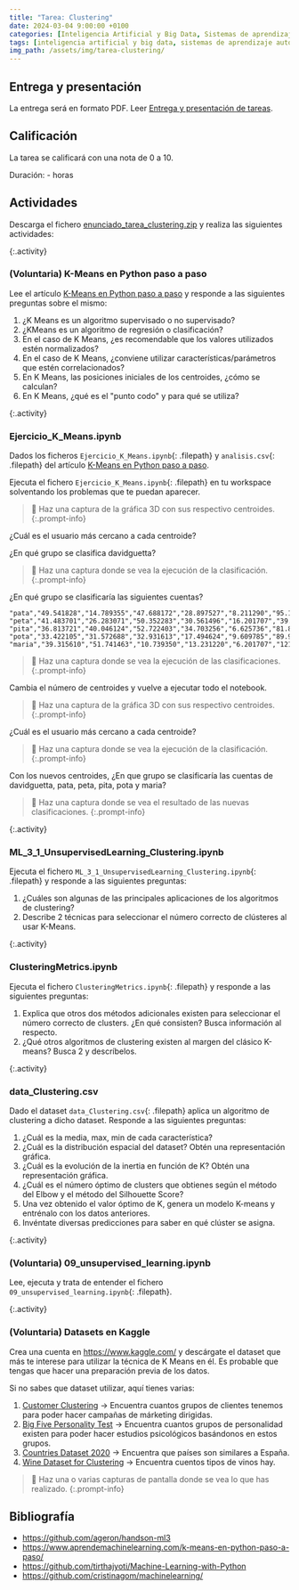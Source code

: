 ```yaml
---
title: "Tarea: Clustering"
date: 2024-03-04 9:00:00 +0100
categories: [Inteligencia Artificial y Big Data, Sistemas de aprendizaje automático]
tags: [inteligencia artificial y big data, sistemas de aprendizaje automático]
img_path: /assets/img/tarea-clustering/
---
```


## Entrega y presentación

La entrega será en formato PDF. Leer [Entrega y presentación de tareas](/posts/entrega-presentacion-tareas/).

## Calificación

La tarea se calificará con una nota de 0 a 10.

Duración: - horas

## Actividades

Descarga el fichero [enunciado_tarea_clustering.zip](/assets/img/tarea-clustering/enunciado_tarea_clustering.zip) y realiza las siguientes actividades:

{:.activity}
### (Voluntaria) K-Means en Python paso a paso

Lee el artículo [K-Means en Python paso a paso](https://www.aprendemachinelearning.com/k-means-en-python-paso-a-paso/) y responde a las siguientes preguntas sobre el mismo:

1. ¿K Means es un algoritmo supervisado o no supervisado?
1. ¿KMeans es un algoritmo de regresión o clasificación?
1. En el caso de K Means, ¿es recomendable que los valores utilizados estén normalizados?
1. En el caso de K Means, ¿conviene utilizar características/parámetros que estén correlacionados?
1. En K Means, las posiciones iniciales de los centroides, ¿cómo se calculan?
1. En K Means, ¿qué es el "punto codo" y para qué se utiliza?

{:.activity}
### Ejercicio_K_Means.ipynb

Dados los ficheros `Ejercicio_K_Means.ipynb`{: .filepath} y `analisis.csv`{: .filepath} del artículo [K-Means en Python paso a paso](https://www.aprendemachinelearning.com/k-means-en-python-paso-a-paso/).

Ejecuta el fichero `Ejercicio_K_Means.ipynb`{: .filepath} en tu workspace solventando los problemas que te puedan aparecer.

> 📸 Haz una captura de la gráfica 3D con sus respectivo centroides.
{:.prompt-info}

¿Cuál es el usuario más cercano a cada centroide?

¿En qué grupo se clasifica davidguetta?

> 📸 Haz una captura donde se vea la ejecución de la clasificación.
{:.prompt-info}

¿En qué grupo se clasificaría las siguientes cuentas?

```plaintext
"pata","49.541828","14.789355","47.688172","28.897527","8.211290","95.1008","8"
"peta","41.483701","26.283071","50.352283","30.561496","16.201707","39.6299","9"
"pita","36.813721","40.046124","52.722403","34.703256","6.625736","81.8495","1"
"pota","33.422105","31.572688","32.931613","17.494624","9.609785","89.9140","7"
"maria","39.315610","51.741463","10.739350","13.231220","6.201707","121.2602","8"
```

> 📸 Haz una captura donde se vea la ejecución de las clasificaciones.
{:.prompt-info}

Cambia el número de centroides y vuelve a ejecutar todo el notebook.

> 📸 Haz una captura de la gráfica 3D con sus respectivo centroides.
{:.prompt-info}

¿Cuál es el usuario más cercano a cada centroide?

> 📸 Haz una captura donde se vea la ejecución de la clasificación.
{:.prompt-info}

Con los nuevos centroides, ¿En que grupo se clasificaría las cuentas de davidguetta, pata, peta, pita, pota y maria?

> 📸 Haz una captura donde se vea el resultado de las nuevas clasificaciones.
{:.prompt-info}

{:.activity}
### ML_3_1_UnsupervisedLearning_Clustering.ipynb

Ejecuta el fichero `ML_3_1_UnsupervisedLearning_Clustering.ipynb`{: .filepath} y responde a las siguientes preguntas:

1. ¿Cuáles son algunas de las principales aplicaciones de los algoritmos de clustering?
1. Describe 2 técnicas para seleccionar el número correcto de clústeres al usar K-Means.

{:.activity}
### ClusteringMetrics.ipynb

Ejecuta el fichero `ClusteringMetrics.ipynb`{: .filepath} y responde a las siguientes preguntas:

1. Explica que otros dos métodos adicionales existen para seleccionar el número correcto de clusters. ¿En qué consisten? Busca información al respecto.
1. ¿Qué otros algoritmos de clustering existen al margen del clásico K-means? Busca 2 y descríbelos.

{:.activity}
### data_Clustering.csv

Dado el dataset `data_Clustering.csv`{: .filepath} aplica un algoritmo de clustering a dicho dataset. Responde a las siguientes preguntas:

1. ¿Cuál es la media, max, min de cada característica?
1. ¿Cuál es la distribución espacial del dataset? Obtén una representación gráfica.
1. ¿Cuál es la evolución de la inertia en función de K? Obtén una representación gráfica.
1. ¿Cuál es el número óptimo de clusters que obtienes según el método del Elbow y el método del Silhouette Score?
1. Una vez obtenido el valor óptimo de K, genera un modelo K-means y entrénalo con los datos anteriores.
1. Invéntate diversas predicciones para saber en qué clúster se asigna.

{:.activity}
### (Voluntaria) 09_unsupervised_learning.ipynb

Lee, ejecuta y trata de entender el fichero `09_unsupervised_learning.ipynb`{: .filepath}.

{:.activity}
### (Voluntaria) Datasets en Kaggle

Crea una cuenta en <https://www.kaggle.com/> y descárgate el dataset que más te interese para utilizar la técnica de K Means en él. Es probable que tengas que hacer una preparación previa de los datos.

Si no sabes que dataset utilizar, aquí tienes varias:

1. [Customer Clustering](https://www.kaggle.com/datasets/dev0914sharma/customer-clustering?select=segmentation+data.csv) → Encuentra cuantos grupos de clientes tenemos para poder hacer campañas de márketing dirigidas.
1. [Big Five Personality Test](https://www.kaggle.com/datasets/tunguz/big-five-personality-test) → Encuentra cuantos grupos de personalidad existen para poder hacer estudios psicológicos basándonos en estos grupos.
1. [Countries Dataset 2020](https://www.kaggle.com/datasets/dumbgeek/countries-dataset-2020?rvi=1) → Encuentra que países son similares a España.
1. [Wine Dataset for Clustering](https://www.kaggle.com/datasets/harrywang/wine-dataset-for-clustering) → Encuentra cuentos tipos de vinos hay.

> 📸 Haz una o varias capturas de pantalla donde se vea lo que has realizado.
{:.prompt-info}

## Bibliografía

- <https://github.com/ageron/handson-ml3>
- <https://www.aprendemachinelearning.com/k-means-en-python-paso-a-paso/>
- <https://github.com/tirthajyoti/Machine-Learning-with-Python>
- <https://github.com/cristinagom/machinelearning/>
